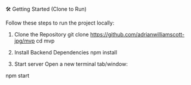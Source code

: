 🛠️ Getting Started (Clone to Run)

Follow these steps to run the project locally:

1. Clone the Repository
git clone https://github.com/adrianwilliamscott-jpg/mvp
cd mvp

2. Install Backend Dependencies
npm install

3. Start server
Open a new terminal tab/window:

npm start
